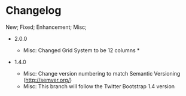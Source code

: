 # Changelog

New; Fixed; Enhancement; Misc; 

* 2.0.0
  * Misc: Changed Grid System to be 12 columns
	* 

* 1.4.0
  * Misc: Change version numbering to match Semantic Versioning (http://semver.org/)
  * Misc: This branch will follow the Twitter Bootstrap 1.4 version